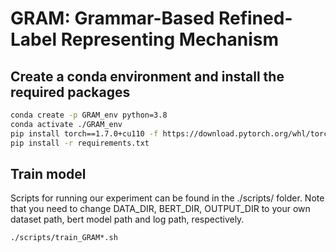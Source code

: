 # GRAM: Grammar-Based Refined-Label Representing Mechanism

## Create a conda environment and install the required packages

```bash
conda create -p GRAM_env python=3.8
conda activate ./GRAM_env
pip install torch==1.7.0+cu110 -f https://download.pytorch.org/whl/torch_stable.html
pip install -r requirements.txt
```

## Train model
Scripts for running our experiment can be found in the ./scripts/ folder. Note that you need to change DATA_DIR, BERT_DIR, OUTPUT_DIR to your own dataset path, bert model path and log path, respectively.

```bash
./scripts/train_GRAM*.sh
```
